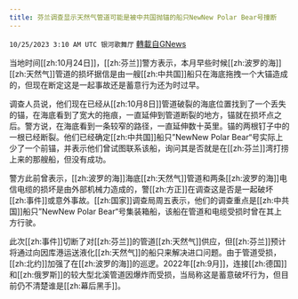 ```yaml
---
title: 芬兰调查显示天然气管道可能是被中共国抛锚的船只NewNew Polar Bear号撞断
---
```

`10/25/2023 3:10 AM UTC 银河歌舞厅` [轉載自GNews](https://gnews.org/articles/1877057)

当地时间[[zh:10月24日]]，[[zh:芬兰]]警方表示，本月早些时候[[zh:波罗的海]][[zh:天然气]]管道的损坏据信是由一艘[[zh:中共国]]船只在海底拖拽一个大锚造成的，但现在断定这是一起事故还是蓄意行为还为时过早。

调查人员说，他们现在已经从[[zh:10月8日]]管道破裂的海底位置找到了一个丢失的锚，在海底看到了宽大的拖痕，一直延伸到管道断裂的地方，锚就在损坏点之后。警方说，在海底看到一条较窄的路径，一直延伸数十英里。锚的两根钉子中的一根已经断裂。他们已经确定[[zh:中共国]]船只”NewNew Polar Bear“号实际上少了一个前锚，并表示他们曾试图联系该船，询问其是否就是在[[zh:芬兰]]湾打捞上来的那艘船，但没有成功。

警方此前曾表示，[[zh:波罗的海]]海底[[zh:天然气]]管道和两条[[zh:波罗的海]]电信电缆的损坏是由外部机械力造成的，警[[zh:方正]]在调查这是否是一起破坏[[zh:事件]]或意外事故。[[zh:国家]]调查局周五表示，他们的调查重点是[[zh:中共国]]船只”NewNew Polar Bear“号集装箱船，该船在管道和电缆受损时曾在其上方行驶。

此次[[zh:事件]]切断了对[[zh:芬兰]]的管道[[zh:天然气]]供应，但[[zh:芬兰]]预计将通过向因库港运送液化[[zh:天然气]]的船只来解决进口问题。由于管道受损，[[zh:北约]]加强了在[[zh:波罗的海]]的巡逻。2022年[[zh:9月]]，连接[[zh:德国]]和[[zh:俄罗斯]]的较大型北溪管道因爆炸而受损，当局称这是蓄意破坏行为，但目前仍不清楚谁是[[zh:幕后黑手]]。


